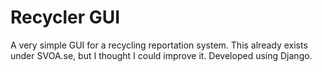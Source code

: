# Recycler GUI
A very simple GUI for a recycling reportation system. This already exists under SVOA.se, but I thought I could improve it. Developed using Django.